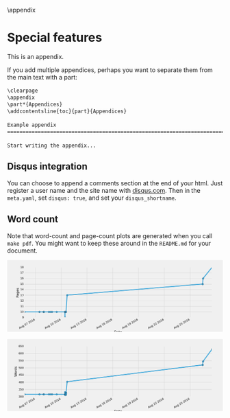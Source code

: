 \appendix

Special features
===============================================================================

This is an appendix.

If you add multiple appendices, perhaps you want to separate them from the main text with a part:

    \clearpage
    \appendix
    \part*{Appendices}
    \addcontentsline{toc}{part}{Appendices}
    
    Example appendix
    ===============================================================================
    
    Start writing the appendix...


Disqus integration
-------------------------------------------------------------------------------

You can choose to append a comments section at the end of your html.
Just register a user name and the site name with [disqus.com](disqus.com).
Then in the `meta.yaml`, set `disqus: true`, and set your `disqus_shortname`.


Word count
-------------------------------------------------------------------------------

Note that word-count and page-count plots are generated when you call `make pdf`.
You might want to keep these around in the `README.md` for your document.

![my pages](wordcount/pages.png)

![my words](wordcount/words.png)


